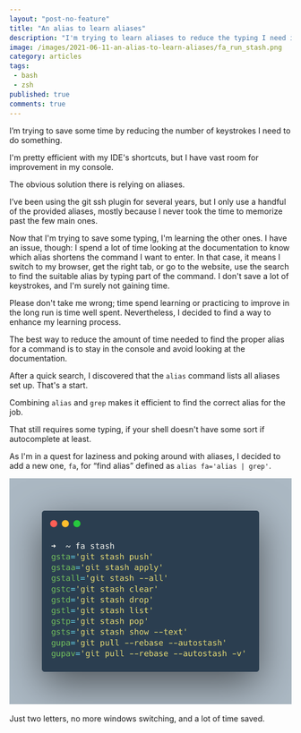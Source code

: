 ```yaml
---
layout: "post-no-feature"
title: "An alias to learn aliases"
description: "I'm trying to learn aliases to reduce the typing I need in the console but I can't remember them. I've created an alias to help me !"
image: /images/2021-06-11-an-alias-to-learn-aliases/fa_run_stash.png
category: articles
tags:
 - bash
 - zsh
published: true
comments: true
---
```

I’m trying to save some time by reducing the number of keystrokes I need to do something. 

I'm pretty efficient with my IDE's shortcuts, but I have vast room for improvement in my console.

The obvious solution there is relying on aliases. 

I’ve been using the git ssh plugin for several years, but I only use a handful of the provided aliases, mostly because I never took the time to memorize past the few main ones. 

Now that I'm trying to save some typing, I'm learning the other ones. I have an issue, though: I spend a lot of time looking at the documentation to know which alias shortens the command I want to enter. In that case, it means I switch to my browser, get the right tab, or go to the website, use the search to find the suitable alias by typing part of the command. I don't save a lot of keystrokes, and I'm surely not gaining time.

Please don't take me wrong; time spend learning or practicing to improve in the long run is time well spent. Nevertheless, I decided to find a way to enhance my learning process. 

The best way to reduce the amount of time needed to find the proper alias for a command is to stay in the console and avoid looking at the documentation. 

After a quick search, I discovered that the `alias` command lists all aliases set up. That's a start.

Combining `alias` and `grep` makes it efficient to find the correct alias for the job.

That still requires some typing, if your shell doesn't have some sort if autocomplete at least.

As I'm in a quest for laziness and poking around with aliases, I decided to add a new one, `fa`, for “find alias” defined as `alias fa='alias | grep'`.

![An example: searching for all aliases about stash](/images/2021-06-11-an-alias-to-learn-aliases/fa_run_stash.png)

Just two letters, no more windows switching, and a lot of time saved.
